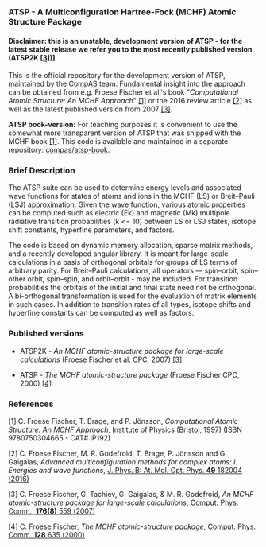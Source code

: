 ### ATSP - A Multiconfiguration Hartree-Fock (MCHF) Atomic Structure Package

#### Disclaimer: this is an unstable, development version of ATSP - for the latest stable release we refer you to the most recently published version (ATSP2K [[3])](http://dx.doi.org/10.1016/j.cpc.2007.01.006)]

This is the official repository for the development version of ATSP, maintained by the [CompAS](https://github.com/compas) team. Fundamental insight into the approach can be obtained from e.g. Froese Fischer et al.'s book "*Computational Atomic Structure: An MCHF Approach*" [[1]](https://www.crcpress.com/Computational-Atomic-Structure-An-MCHF-Approach/Froese-Fischer-Brage-Johnsson/p/book/9780750304665) or the 2016 review article [[2]](https://doi.org/10.1088/0953-4075/49/18/182004) as well as the latest published version from 2007 [[3]](http://dx.doi.org/10.1016/j.cpc.2007.01.006).

**ATSP book-version:** For teaching purposes it is convenient to use the somewhat more transparent version of ATSP that was shipped with the MCHF book [[1]](https://www.crcpress.com/Computational-Atomic-Structure-An-MCHF-Approach/Froese-Fischer-Brage-Johnsson/p/book/9780750304665). This code is available and maintained in a separate repository: [compas/atsp-book](https://github.com/compas/atsp-book).

### Brief Description
The ATSP suite can be used to determine energy levels and associated wave functions for states of atoms and ions in the MCHF (LS) or Breit–Pauli (LSJ) approximation. Given the wave function, various atomic properties can be computed such as electric (Ek) and magnetic (Mk) multipole radiative transition probabilities (k <= 10) between LS or LSJ states, isotope shift constants, hyperfine parameters, and  factors.

The code is based on dynamic memory allocation, sparse matrix methods, and a recently developed angular library. It is meant for large-scale calculations in a basis of orthogonal orbitals for groups of LS terms of arbitrary parity. For Breit–Pauli calculations, all operators — spin–orbit, spin–other orbit, spin–spin, and orbit–orbit - may be included. For transition probabilities the orbitals of the initial and final state need not be orthogonal. A bi-orthogonal transformation is used for the evaluation of matrix elements in such cases. In addition to transition rates of all types, isotope shifts and hyperfine constants can be computed as well as  factors.

### Published versions
- ATSP2K - *An MCHF atomic-structure package for large-scale calculations* (Froese Fischer et al. CPC, 2007) [[3]](http://dx.doi.org/10.1016/j.cpc.2007.01.006)

- ATSP - *The MCHF atomic-structure package* (Froese Fischer CPC, 2000) [[4]](https://doi.org/10.1016/S0010-4655(00)00009-6)

### References
[1] C. Froese Fischer, T. Brage, and P. Jönsson, 
*Computational Atomic Structure: An MCHF Approach*,
[Institute of Physics (Bristol, 1997)](https://www.crcpress.com/Computational-Atomic-Structure-An-MCHF-Approach/Froese-Fischer-Brage-Johnsson/p/book/9780750304665) (ISBN 9780750304665 - CAT# IP192)

[2] C. Froese Fischer, M. R. Godefroid, T. Brage, P. Jönsson and G. Gaigalas,
*Advanced multiconfiguration methods for complex atoms: I. Energies and wave functions*,
[J. Phys. B: At. Mol. Opt. Phys. **49** 182004 (2016)](https://doi.org/10.1088/0953-4075/49/18/182004)

[3] C. Froese Fischer, G. Tachiev, G. Gaigalas, & M. R. Godefroid,
*An MCHF atomic-structure package for large-scale calculations*, 
[Comput. Phys. Comm., **176(8)** 559 (2007)](http://dx.doi.org/10.1016/j.cpc.2007.01.006)

[4] C. Froese Fischer,
*The MCHF atomic-structure package*, 
[Comput. Phys. Comm. **128** 635 (2000)](https://doi.org/10.1016/S0010-4655(00)00009-6)
